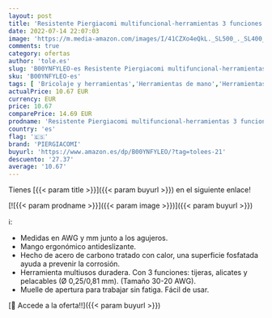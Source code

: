 ```yaml
---
layout: post
title: 'Resistente Piergiacomi multifuncional-herramientas 3 funciones tijeras  pelador de cables y pinzas para cables de diámetro 0 25/0 81 mm - 30-20 awg  CSP301'
date: 2022-07-14 22:07:03
image: 'https://m.media-amazon.com/images/I/41CZXo4eQkL._SL500_._SL400_.jpg'
comments: true
category: ofertas
author: 'tole.es'
slug: 'B00YNFYLEO-es Resistente Piergiacomi multifuncional-herramientas 3...'
sku: 'B00YNFYLEO-es'
tags: [ 'Bricolaje y herramientas','Herramientas de mano','Herramientas manuales y eléctricas','Pelacables','Raspadores','piergiacomi','tijeras','🇪🇸', ]
actualPrice: 10.67 EUR
currency: EUR
price: 10.67
comparePrice: 14.69 EUR
prodname: 'Resistente Piergiacomi multifuncional-herramientas 3 funciones tijeras  pelador de cables y pinzas para cables de diámetro 0 25/0 81 mm - 30-20 awg  CSP301'
country: 'es'
flag: '🇪🇸'
brand: 'PIERGIACOMI'
buyurl: 'https://www.amazon.es/dp/B00YNFYLEO/?tag=tolees-21'
descuento: '27.37'
average: '10.67'
---
```


Tienes [{{< param title >}}]({{< param buyurl >}}) en el siguiente enlace!

[![{{< param prodname >}}]({{< param image >}})]({{< param buyurl >}})

ℹ️:

- Medidas en AWG y mm junto a los agujeros.
- Mango ergonómico antideslizante.
- Hecho de acero de carbono tratado con calor, una superficie fosfatada ayuda a prevenir la corrosión.
- Herramienta multiusos duradera. Con 3 funciones: tijeras, alicates y pelacables (Ø 0,25/0,81 mm). (Tamaño 30-20 AWG).
- Muelle de apertura para trabajar sin fatiga. Fácil de usar.

[🛒 Accede a la oferta!!]({{< param buyurl >}})
